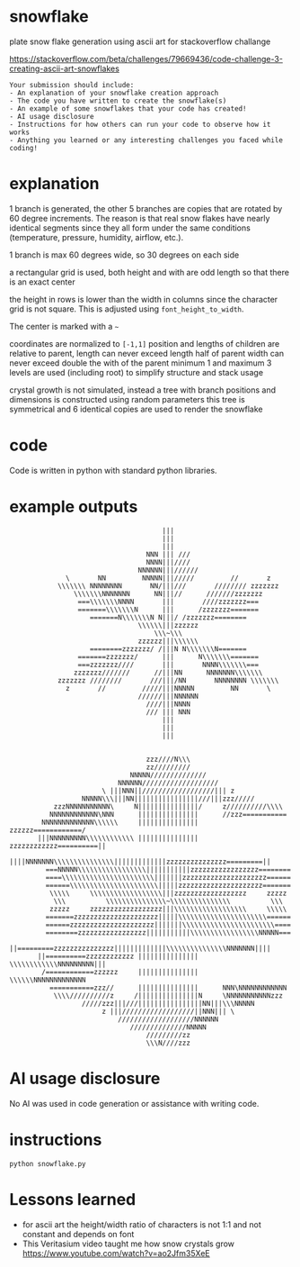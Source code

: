 # snowflake

plate snow flake generation using ascii art for stackoverflow challange

https://stackoverflow.com/beta/challenges/79669436/code-challenge-3-creating-ascii-art-snowflakes


```
Your submission should include:
- An explanation of your snowflake creation approach
- The code you have written to create the snowflake(s)
- An example of some snowflakes that your code has created!
- AI usage disclosure
- Instructions for how others can run your code to observe how it works
- Anything you learned or any interesting challenges you faced while coding!
```

# explanation

1 branch is generated, the other 5 branches are copies that are rotated by 60 degree increments. The reason is that real snow flakes have nearly identical segments since they all form under the same conditions (temperature, pressure, humidity, airflow, etc.).

1 branch is max 60 degrees wide, so 30 degrees on each side

a rectangular grid is used, both height and with are odd length so that there is an exact center

the height in rows is lower than the width in columns since the character grid is not square. This is adjusted using `font_height_to_width`.

The center is marked with a `~`

coordinates are normalized to `[-1,1]`
position and lengths of children are relative to parent, 
length can never exceed length half of parent
width can never exceed double the with of the parent
minimum 1 and maximum 3 levels are used (including root) to simplify structure and stack usage

crystal growth is not simulated, instead a tree with branch positions and dimensions is constructed using random parameters
this tree is symmetrical and 6 identical copies are used to render the snowflake


# code

Code is written in python with standard python libraries.

# example outputs

```
                                      |||
                                      |||
                                      |||
                                  NNN ||| ///
                                  NNNN|||////
                                NNNNNN|||//////
              \       NN         NNNNN|||/////         //       z
            \\\\\\\ NNNNNNNN       NN/|||///       //////// zzzzzzz
                \\\\\\\NNNNNNN      NN|||//      ///////zzzzzzz
                 ===\\\\\\\NNNN       |||       ////zzzzzzz===
                 =======\\\\\\\N      |||      /zzzzzzz=======
                    =======N\\\\\\\N N|||/ /zzzzzzz========
                                \\\\\\|||zzzzzz
                                    \\\~\\\
                                zzzzzz|||\\\\\\
                    ========zzzzzzz/ /|||N N\\\\\\\N=======
                 =======zzzzzzz/      |||      N\\\\\\\=======
                 ===zzzzzzz////       |||       NNNN\\\\\\\===
                zzzzzzz///////      //|||NN      NNNNNNN\\\\\\\
            zzzzzzz ////////       ///|||/NN       NNNNNNNN \\\\\\\
              z       //         /////|||NNNNN         NN       \
                                //////|||NNNNNN
                                  ////|||NNNN
                                  /// ||| NNN
                                      |||
                                      |||
                                      |||


```

```
                                  zzz////N\\\
                                  zz/////////
                              NNNNN//////////////
                           NNNNNN///////////////////
                       \ |||NNN||//////////////////||| z
                  NNNNN\\\|||NN||||||||||||||||///|||zzz/////
           zzzNNNNNNNNNNN\     N|||||||||||||||/     z//////////\\\\
          NNNNNNNNNNNN\NNN      |||||||||||||||      //zzz===========
        NNNNNNNNNNNNN\\\\\\     |||||||||||||||     zzzzzz============/
       |||NNNNNNNNN\\\\\\\\\\\\ ||||||||||||||| zzzzzzzzzzzz==========||
       ||||NNNNNNN\\\\\\\\\\\\\\\|||||||||||||zzzzzzzzzzzzzzz=========||
         ===NNNNN\\\\\\\\\\\\\\\\\|||||||||||zzzzzzzzzzzzzzzzz========
         ====\\\\\\\\\\\\\\\\\\\\\\\|||||||zzzzzzzzzzzzzzzzzzzzz======
         ======\\\\\\\\\\\\\\\\\\\\\\|||||zzzzzzzzzzzzzzzzzzzzz=======
          \\\\\     \\\\\\\\\\\\\\\\\\|||zzzzzzzzzzzzzzzzzz     zzzzz
           \\\          \\\\\\\\\\\\\\\~\\\\\\\\\\\\\\\          \\\
          zzzzz     zzzzzzzzzzzzzzzzzz|||\\\\\\\\\\\\\\\\\\     \\\\\
         =======zzzzzzzzzzzzzzzzzzzzz|||||\\\\\\\\\\\\\\\\\\\\\\======
         ======zzzzzzzzzzzzzzzzzzzzz|||||||\\\\\\\\\\\\\\\\\\\\\\\====
         ========zzzzzzzzzzzzzzzzz|||||||||||\\\\\\\\\\\\\\\\\NNNNN===
       ||=========zzzzzzzzzzzzzzz|||||||||||||\\\\\\\\\\\\\\\NNNNNNN||||
       ||==========zzzzzzzzzzzz ||||||||||||||| \\\\\\\\\\\\NNNNNNNNN|||
        /============zzzzzz     |||||||||||||||     \\\\\\NNNNNNNNNNNNN
          ===========zzz//      |||||||||||||||      NNN\NNNNNNNNNNNN
           \\\\//////////z     /|||||||||||||||N     \NNNNNNNNNNNzzz
                  /////zzz|||///||||||||||||||||NN|||\\\NNNNN
                       z |||//////////////////||NNN||| \
                           ///////////////////NNNNNN
                              //////////////NNNNN
                                  /////////zz
                                  \\\N////zzz

```

# AI usage disclosure
No AI was used in code generation or assistance with writing code.

# instructions

```
python snowflake.py
```

# Lessons learned

- for ascii art the height/width ratio of characters is not 1:1 and not constant and depends on font
- This Veritasium video taught me how snow crystals grow https://www.youtube.com/watch?v=ao2Jfm35XeE